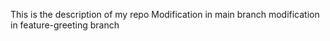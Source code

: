 This is the description of my repo
Modification in main branch
modification in feature-greeting branch
